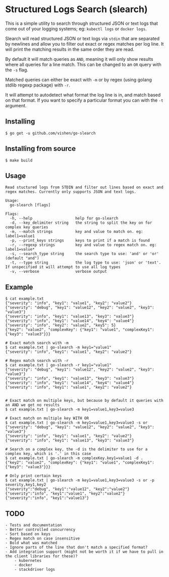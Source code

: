 # Structured Logs Search (slearch)
This is a simple  utility to search through structured JSON or text logs that come out of your logging systems; eg: `kubectl logs` or `docker logs`.

Slearch will read structured JSON or text logs via `stdin` that are separated by newlines and allow you to filter out exact or regex matches per log line. It will print the matching results in the same order they are read.

By default it will match queries as `AND`, meaning it will only show results where all queries for a line match. This can be changed to an `OR` query with the `-s` flag.

Matched queries can either be exact with `-m` or by regex (using golang stdlib regexp package) with `-r`.

It will attempt to autodetect what format the log line is in, and match based on that format. If you want to specify a particular format you can with the `-t` argument.

## Installing
```
$ go get -u github.com/vishen/go-slearch
```

## Installing from source
```
$ make build
```

## Usage
```
Read stuctured logs from STDIN and filter out lines based on exact and regex matches. Currently only supports JSON and text logs.

Usage:
  go-slearch [flags]

Flags:
  -h, --help                   help for go-slearch
  -d, --key_delimiter string   the string to split the key on for complex key queries
  -m, --match strings          key and value to match on. eg: label1=value1
  -p, --print_keys strings     keys to print if a match is found
  -r, --regexp strings         key and value to regex match on. eg: label1=value*
  -s, --search_type string     the search type to use: 'and' or 'or' (default "and")
  -t, --type string            the log type to use: 'json' or 'text'. If unspecified it will attempt to use all log types
  -v, --verbose                verbose output
```

## Example
```
$ cat example.txt
{"severity": "info", "key1": "value1", "key2": "value2"}
{"severity": "debug", "key1": "value12", "key2": "value2", "key3": "value3"}
{"severity": "info", "key1": "value13", "key3": "value3"}
{"severity": "info", "key1": "value14", "key4": "value4"}
{"severity": "info", "key2": "value2", "key5": 5}
{"key2": "value2", "complexKey": {"key1": "value1", "complexKey1": {"key3": "value3"}}}

# Exact match search with -m
$ cat example.txt | go-slearch -m key1="value1"
{"severity": "info", "key1": "value1", "key2": "value2"}

# Regex match search with -r
$ cat example.txt | go-slearch -r key1="value1"
{"severity": "debug", "key1": "value12", "key2": "value2", "key3": "value3"}
{"severity": "info", "key1": "value13", "key3": "value3"}
{"severity": "info", "key1": "value14", "key4": "value4"}
{"severity": "info", "key1": "value1", "key2": "value2"}


# Exact match on multiple keys, but because by default it queries with an AND we get no results
$ cat example.txt | go-slearch -m key1=value1,key3=value3

# Exact match on multiple key WITH OR
$ cat example.txt | go-slearch -m key1=value1,key3=value3 -s or
{"severity": "debug", "key1": "value12", "key2": "value2", "key3": "value3"}
{"severity": "info", "key1": "value1", "key2": "value2"}
{"severity": "info", "key1": "value13", "key3": "value3"}

# Search on a complex key, the -d is the delimiter to use for a complex key, which is '.' in this case
$ cat example.txt | go-slearch -m complexKey.key1=value1 -d .
{"key2": "value2", "complexKey": {"key1": "value1", "complexKey1": {"key3": "value3"}}}

# Only print certain keys
$ cat example.txt | go-slearch -m key1=value1,key3=value3 -s or -p severity,key1,key2
{"severity":"debug", "key1":"value12", "key2":"value2"}
{"severity":"info", "key1":"value1", "key2":"value2"}
{"severity":"info", "key1":"value13"}
```

## TODO
```
- Tests and documentation
- Better controlled concurrency
- Sort based on keys
- Regex match on case insensitive
- Bold what was matched
- Ignore parts of the line that don't match a specified format?
- Add integration support (might not be worth it if we have to pull in the client libraries for these)?
    - kubernetes
    - docker
    - stackdriver logs
```
